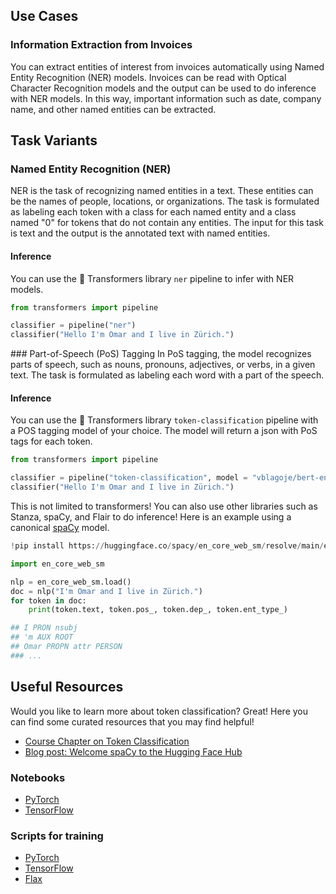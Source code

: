 ## Use Cases

### Information Extraction from Invoices

You can extract entities of interest from invoices automatically using Named Entity Recognition (NER) models. Invoices can be read with Optical Character Recognition models and the output can be used to do inference with NER models. In this way, important information such as date, company name, and other named entities can be extracted.

## Task Variants

### Named Entity Recognition (NER)

NER is the task of recognizing named entities in a text. These entities can be the names of people, locations, or organizations. The task is formulated as labeling each token with a class for each named entity and a class named "0" for tokens that do not contain any entities. The input for this task is text and the output is the annotated text with named entities.

#### Inference

You can use the 🤗 Transformers library `ner` pipeline to infer with NER models.

```python
from transformers import pipeline

classifier = pipeline("ner")
classifier("Hello I'm Omar and I live in Zürich.")
```

### Part-of-Speech (PoS) Tagging
In PoS tagging, the model recognizes parts of speech, such as nouns, pronouns, adjectives, or verbs, in a given text. The task is formulated as labeling each word with a part of the speech.

#### Inference

You can use the 🤗 Transformers library `token-classification` pipeline with a POS tagging model of your choice. The model will return a json with PoS tags for each token.

```python
from transformers import pipeline

classifier = pipeline("token-classification", model = "vblagoje/bert-english-uncased-finetuned-pos")
classifier("Hello I'm Omar and I live in Zürich.")
```

This is not limited to transformers! You can also use other libraries such as Stanza, spaCy, and Flair to do inference! Here is an example using a canonical [spaCy](https://hf.co/blog/spacy) model.

```python
!pip install https://huggingface.co/spacy/en_core_web_sm/resolve/main/en_core_web_sm-any-py3-none-any.whl

import en_core_web_sm

nlp = en_core_web_sm.load()
doc = nlp("I'm Omar and I live in Zürich.")
for token in doc:
    print(token.text, token.pos_, token.dep_, token.ent_type_)

## I PRON nsubj
## 'm AUX ROOT
## Omar PROPN attr PERSON
### ...
```

## Useful Resources

Would you like to learn more about token classification? Great! Here you can find some curated resources that you may find helpful!

- [Course Chapter on Token Classification](https://huggingface.co/course/chapter7/2?fw=pt)
- [Blog post: Welcome spaCy to the Hugging Face Hub](https://huggingface.co/blog/spacy)

### Notebooks

- [PyTorch](https://github.com/huggingface/notebooks/blob/master/examples/token_classification.ipynb)
- [TensorFlow](https://github.com/huggingface/notebooks/blob/master/examples/token_classification-tf.ipynb)

### Scripts for training

- [PyTorch](https://github.com/huggingface/transformers/tree/master/examples/pytorch/token-classification)
- [TensorFlow](https://github.com/huggingface/transformers/tree/master/examples/tensorflow)
- [Flax](https://github.com/huggingface/transformers/tree/master/examples/flax/token-classification)
